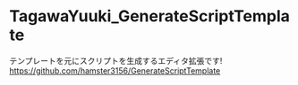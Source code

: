 # TagawaYuuki_GenerateScriptTemplate
テンプレートを元にスクリプトを生成するエディタ拡張です!　https://github.com/hamster3156/GenerateScriptTemplate
